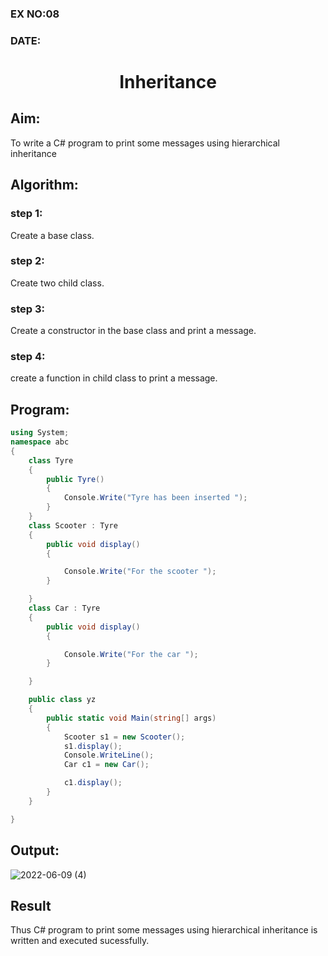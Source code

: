 ### EX NO:08
### DATE:
# <p align="center"> Inheritance</p> 

## Aim:
To write a C# program to print some messages using hierarchical inheritance
## Algorithm:
### step 1:
Create a base class.

### step 2:
Create two child class.

### step 3:
Create a constructor in the base class and print a message.

### step 4:
create a function in child class to print a message.
## Program:
```C#
using System;
namespace abc
{
    class Tyre
    {
        public Tyre()
        {
            Console.Write("Tyre has been inserted ");
        }
    }
    class Scooter : Tyre
    {
        public void display()
        {

            Console.Write("For the scooter ");
        }

    }
    class Car : Tyre
    {
        public void display()
        {

            Console.Write("For the car ");
        }

    }

    public class yz
    {
        public static void Main(string[] args)
        {
            Scooter s1 = new Scooter();
            s1.display();
            Console.WriteLine();
            Car c1 = new Car();

            c1.display();
        }
    }

}
```


## Output:

![2022-06-09 (4)](https://user-images.githubusercontent.com/75235477/172840718-0375788c-7dc5-472a-9c2e-2fa65eebb9af.png)

## Result
Thus C# program to print some messages using hierarchical inheritance is written and executed sucessfully.
